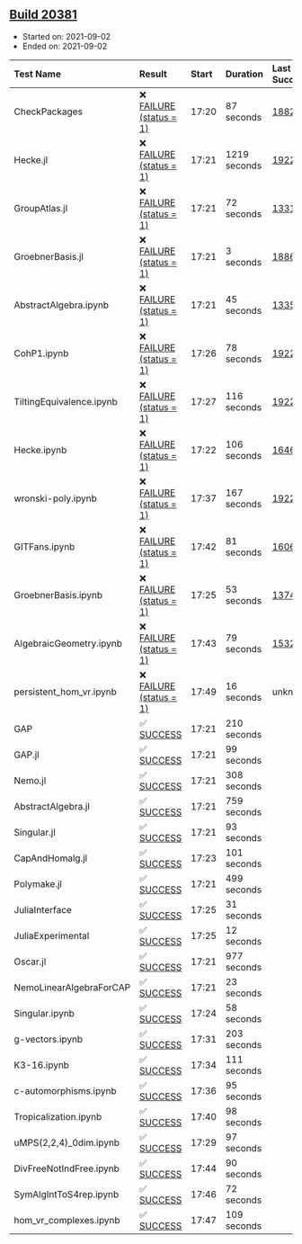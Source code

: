 ## [Build 20381](https://oscarci.mathematik.uni-kl.de/job/oscar/20381/)

* Started on: 2021-09-02
* Ended on: 2021-09-02

| Test Name    | Result | Start | Duration | Last Success | First Failure |
|:-------------|:-------|:------|:---------|:-------------|:--------------|
| CheckPackages | ❌ [FAILURE (status = 1)](https://oscarci.mathematik.uni-kl.de/job/oscar/20381/artifact/logs/build-20381/CheckPackages.log) | 17:20 | 87 seconds | [18822](https://oscarci.mathematik.uni-kl.de/job/oscar/18822/) | [18823](https://oscarci.mathematik.uni-kl.de/job/oscar/18823/) |
| Hecke.jl | ❌ [FAILURE (status = 1)](https://oscarci.mathematik.uni-kl.de/job/oscar/20381/artifact/logs/build-20381/Hecke.jl.log) | 17:21 | 1219 seconds | [19222](https://oscarci.mathematik.uni-kl.de/job/oscar/19222/) | [20152](https://oscarci.mathematik.uni-kl.de/job/oscar/20152/) |
| GroupAtlas.jl | ❌ [FAILURE (status = 1)](https://oscarci.mathematik.uni-kl.de/job/oscar/20381/artifact/logs/build-20381/GroupAtlas.jl.log) | 17:21 | 72 seconds | [13311](https://oscarci.mathematik.uni-kl.de/job/oscar/13311/) | [13312](https://oscarci.mathematik.uni-kl.de/job/oscar/13312/) |
| GroebnerBasis.jl | ❌ [FAILURE (status = 1)](https://oscarci.mathematik.uni-kl.de/job/oscar/20381/artifact/logs/build-20381/GroebnerBasis.jl.log) | 17:21 | 3 seconds | [18864](https://oscarci.mathematik.uni-kl.de/job/oscar/18864/) | [18865](https://oscarci.mathematik.uni-kl.de/job/oscar/18865/) |
| AbstractAlgebra.ipynb | ❌ [FAILURE (status = 1)](https://oscarci.mathematik.uni-kl.de/job/oscar/20381/artifact/logs/build-20381/AbstractAlgebra.ipynb.log) | 17:21 | 45 seconds | [13355](https://oscarci.mathematik.uni-kl.de/job/oscar/13355/) | [13356](https://oscarci.mathematik.uni-kl.de/job/oscar/13356/) |
| CohP1.ipynb | ❌ [FAILURE (status = 1)](https://oscarci.mathematik.uni-kl.de/job/oscar/20381/artifact/logs/build-20381/CohP1.ipynb.log) | 17:26 | 78 seconds | [19222](https://oscarci.mathematik.uni-kl.de/job/oscar/19222/) | [20152](https://oscarci.mathematik.uni-kl.de/job/oscar/20152/) |
| TiltingEquivalence.ipynb | ❌ [FAILURE (status = 1)](https://oscarci.mathematik.uni-kl.de/job/oscar/20381/artifact/logs/build-20381/TiltingEquivalence.ipynb.log) | 17:27 | 116 seconds | [19222](https://oscarci.mathematik.uni-kl.de/job/oscar/19222/) | [20152](https://oscarci.mathematik.uni-kl.de/job/oscar/20152/) |
| Hecke.ipynb | ❌ [FAILURE (status = 1)](https://oscarci.mathematik.uni-kl.de/job/oscar/20381/artifact/logs/build-20381/Hecke.ipynb.log) | 17:22 | 106 seconds | [16463](https://oscarci.mathematik.uni-kl.de/job/oscar/16463/) | [16464](https://oscarci.mathematik.uni-kl.de/job/oscar/16464/) |
| wronski-poly.ipynb | ❌ [FAILURE (status = 1)](https://oscarci.mathematik.uni-kl.de/job/oscar/20381/artifact/logs/build-20381/wronski-poly.ipynb.log) | 17:37 | 167 seconds | [19222](https://oscarci.mathematik.uni-kl.de/job/oscar/19222/) | [20152](https://oscarci.mathematik.uni-kl.de/job/oscar/20152/) |
| GITFans.ipynb | ❌ [FAILURE (status = 1)](https://oscarci.mathematik.uni-kl.de/job/oscar/20381/artifact/logs/build-20381/GITFans.ipynb.log) | 17:42 | 81 seconds | [16068](https://oscarci.mathematik.uni-kl.de/job/oscar/16068/) | [16069](https://oscarci.mathematik.uni-kl.de/job/oscar/16069/) |
| GroebnerBasis.ipynb | ❌ [FAILURE (status = 1)](https://oscarci.mathematik.uni-kl.de/job/oscar/20381/artifact/logs/build-20381/GroebnerBasis.ipynb.log) | 17:25 | 53 seconds | [13748](https://oscarci.mathematik.uni-kl.de/job/oscar/13748/) | [13749](https://oscarci.mathematik.uni-kl.de/job/oscar/13749/) |
| AlgebraicGeometry.ipynb | ❌ [FAILURE (status = 1)](https://oscarci.mathematik.uni-kl.de/job/oscar/20381/artifact/logs/build-20381/AlgebraicGeometry.ipynb.log) | 17:43 | 79 seconds | [15322](https://oscarci.mathematik.uni-kl.de/job/oscar/15322/) | [15323](https://oscarci.mathematik.uni-kl.de/job/oscar/15323/) |
| persistent_hom_vr.ipynb | ❌ [FAILURE (status = 1)](https://oscarci.mathematik.uni-kl.de/job/oscar/20381/artifact/logs/build-20381/persistent_hom_vr.ipynb.log) | 17:49 | 16 seconds | unknown | unknown |
| GAP | ✅ [SUCCESS](https://oscarci.mathematik.uni-kl.de/job/oscar/20381/artifact/logs/build-20381/GAP.log) | 17:21 | 210 seconds |  |  |
| GAP.jl | ✅ [SUCCESS](https://oscarci.mathematik.uni-kl.de/job/oscar/20381/artifact/logs/build-20381/GAP.jl.log) | 17:21 | 99 seconds |  |  |
| Nemo.jl | ✅ [SUCCESS](https://oscarci.mathematik.uni-kl.de/job/oscar/20381/artifact/logs/build-20381/Nemo.jl.log) | 17:21 | 308 seconds |  |  |
| AbstractAlgebra.jl | ✅ [SUCCESS](https://oscarci.mathematik.uni-kl.de/job/oscar/20381/artifact/logs/build-20381/AbstractAlgebra.jl.log) | 17:21 | 759 seconds |  |  |
| Singular.jl | ✅ [SUCCESS](https://oscarci.mathematik.uni-kl.de/job/oscar/20381/artifact/logs/build-20381/Singular.jl.log) | 17:21 | 93 seconds |  |  |
| CapAndHomalg.jl | ✅ [SUCCESS](https://oscarci.mathematik.uni-kl.de/job/oscar/20381/artifact/logs/build-20381/CapAndHomalg.jl.log) | 17:23 | 101 seconds |  |  |
| Polymake.jl | ✅ [SUCCESS](https://oscarci.mathematik.uni-kl.de/job/oscar/20381/artifact/logs/build-20381/Polymake.jl.log) | 17:21 | 499 seconds |  |  |
| JuliaInterface | ✅ [SUCCESS](https://oscarci.mathematik.uni-kl.de/job/oscar/20381/artifact/logs/build-20381/JuliaInterface.log) | 17:25 | 31 seconds |  |  |
| JuliaExperimental | ✅ [SUCCESS](https://oscarci.mathematik.uni-kl.de/job/oscar/20381/artifact/logs/build-20381/JuliaExperimental.log) | 17:25 | 12 seconds |  |  |
| Oscar.jl | ✅ [SUCCESS](https://oscarci.mathematik.uni-kl.de/job/oscar/20381/artifact/logs/build-20381/Oscar.jl.log) | 17:21 | 977 seconds |  |  |
| NemoLinearAlgebraForCAP | ✅ [SUCCESS](https://oscarci.mathematik.uni-kl.de/job/oscar/20381/artifact/logs/build-20381/NemoLinearAlgebraForCAP.log) | 17:21 | 23 seconds |  |  |
| Singular.ipynb | ✅ [SUCCESS](https://oscarci.mathematik.uni-kl.de/job/oscar/20381/artifact/logs/build-20381/Singular.ipynb.log) | 17:24 | 58 seconds |  |  |
| g-vectors.ipynb | ✅ [SUCCESS](https://oscarci.mathematik.uni-kl.de/job/oscar/20381/artifact/logs/build-20381/g-vectors.ipynb.log) | 17:31 | 203 seconds |  |  |
| K3-16.ipynb | ✅ [SUCCESS](https://oscarci.mathematik.uni-kl.de/job/oscar/20381/artifact/logs/build-20381/K3-16.ipynb.log) | 17:34 | 111 seconds |  |  |
| c-automorphisms.ipynb | ✅ [SUCCESS](https://oscarci.mathematik.uni-kl.de/job/oscar/20381/artifact/logs/build-20381/c-automorphisms.ipynb.log) | 17:36 | 95 seconds |  |  |
| Tropicalization.ipynb | ✅ [SUCCESS](https://oscarci.mathematik.uni-kl.de/job/oscar/20381/artifact/logs/build-20381/Tropicalization.ipynb.log) | 17:40 | 98 seconds |  |  |
| uMPS(2,2,4)_0dim.ipynb | ✅ [SUCCESS](https://oscarci.mathematik.uni-kl.de/job/oscar/20381/artifact/logs/build-20381/uMPS-2-2-4-_0dim.ipynb.log) | 17:29 | 97 seconds |  |  |
| DivFreeNotIndFree.ipynb | ✅ [SUCCESS](https://oscarci.mathematik.uni-kl.de/job/oscar/20381/artifact/logs/build-20381/DivFreeNotIndFree.ipynb.log) | 17:44 | 90 seconds |  |  |
| SymAlgIntToS4rep.ipynb | ✅ [SUCCESS](https://oscarci.mathematik.uni-kl.de/job/oscar/20381/artifact/logs/build-20381/SymAlgIntToS4rep.ipynb.log) | 17:46 | 72 seconds |  |  |
| hom_vr_complexes.ipynb | ✅ [SUCCESS](https://oscarci.mathematik.uni-kl.de/job/oscar/20381/artifact/logs/build-20381/hom_vr_complexes.ipynb.log) | 17:47 | 109 seconds |  |  |
